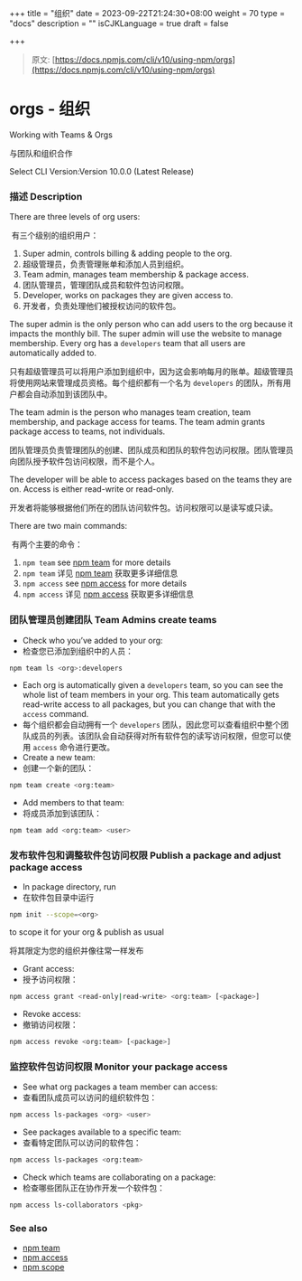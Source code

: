 +++
title = "组织"
date = 2023-09-22T21:24:30+08:00
weight = 70
type = "docs"
description = ""
isCJKLanguage = true
draft = false

+++

> 原文: [https://docs.npmjs.com/cli/v10/using-npm/orgs](https://docs.npmjs.com/cli/v10/using-npm/orgs)

# orgs - 组织

Working with Teams & Orgs

与团队和组织合作

Select CLI Version:Version 10.0.0 (Latest Release)

### 描述 Description

There are three levels of org users:

​	有三个级别的组织用户：

1. Super admin, controls billing & adding people to the org.
2. 超级管理员，负责管理账单和添加人员到组织。
3. Team admin, manages team membership & package access.
4. 团队管理员，管理团队成员和软件包访问权限。
5. Developer, works on packages they are given access to.
6. 开发者，负责处理他们被授权访问的软件包。

The super admin is the only person who can add users to the org because it impacts the monthly bill. The super admin will use the website to manage membership. Every org has a `developers` team that all users are automatically added to.

​	只有超级管理员可以将用户添加到组织中，因为这会影响每月的账单。超级管理员将使用网站来管理成员资格。每个组织都有一个名为  `developers`  的团队，所有用户都会自动添加到该团队中。

The team admin is the person who manages team creation, team membership, and package access for teams. The team admin grants package access to teams, not individuals.

​	团队管理员负责管理团队的创建、团队成员和团队的软件包访问权限。团队管理员向团队授予软件包访问权限，而不是个人。

The developer will be able to access packages based on the teams they are on. Access is either read-write or read-only.

​	开发者将能够根据他们所在的团队访问软件包。访问权限可以是读写或只读。

There are two main commands:

​	有两个主要的命令：

1. `npm team` see [npm team](https://docs.npmjs.com/cli/v10/commands/npm-team) for more details
2. `npm team`  详见 [npm team](https://docs.npmjs.com/cli/v10/commands/npm-team) 获取更多详细信息
3. `npm access` see [npm access](https://docs.npmjs.com/cli/v10/commands/npm-access) for more details
4. `npm access`  详见 [npm access](https://docs.npmjs.com/cli/v10/commands/npm-access) 获取更多详细信息

### 团队管理员创建团队 Team Admins create teams

- Check who you’ve added to your org:
- 检查您已添加到组织中的人员：

```bash
npm team ls <org>:developers
```

- Each org is automatically given a `developers` team, so you can see the whole list of team members in your org. This team automatically gets read-write access to all packages, but you can change that with the `access` command.
- 每个组织都会自动拥有一个  `developers`  团队，因此您可以查看组织中整个团队成员的列表。该团队会自动获得对所有软件包的读写访问权限，但您可以使用  `access`  命令进行更改。
- Create a new team:
- 创建一个新的团队：

```bash
npm team create <org:team>
```

- Add members to that team:
- 将成员添加到该团队：

```bash
npm team add <org:team> <user>
```

### 发布软件包和调整软件包访问权限 Publish a package and adjust package access

- In package directory, run
- 在软件包目录中运行

```bash
npm init --scope=<org>
```

to scope it for your org & publish as usual

将其限定为您的组织并像往常一样发布

- Grant access:
- 授予访问权限：

```bash
npm access grant <read-only|read-write> <org:team> [<package>]
```

- Revoke access:
- 撤销访问权限：

```bash
npm access revoke <org:team> [<package>]
```

### 监控软件包访问权限 Monitor your package access

- See what org packages a team member can access:
- 查看团队成员可以访问的组织软件包：

```bash
npm access ls-packages <org> <user>
```

- See packages available to a specific team:
- 查看特定团队可以访问的软件包：

```bash
npm access ls-packages <org:team>
```

- Check which teams are collaborating on a package:
- 检查哪些团队正在协作开发一个软件包：

```bash
npm access ls-collaborators <pkg>
```

### See also

- [npm team](https://docs.npmjs.com/cli/v10/commands/npm-team)
- [npm access](https://docs.npmjs.com/cli/v10/commands/npm-access)
- [npm scope](https://docs.npmjs.com/cli/v10/using-npm/scope)
